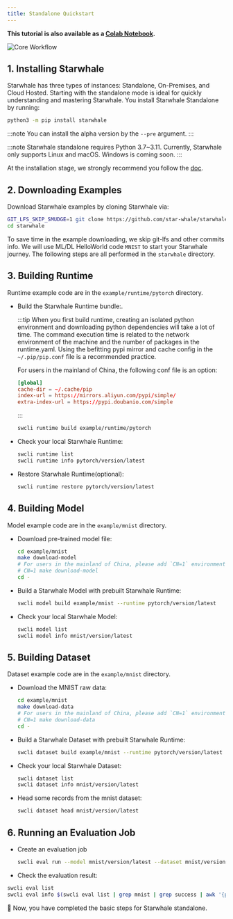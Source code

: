 ```yaml
---
title: Standalone Quickstart
---
```


**This tutorial is also available as a [Colab Notebook](https://colab.research.google.com/github/star-whale/starwhale/blob/main/example/notebooks/quickstart-standalone.ipynb).**

![Core Workflow](../img/standalone-core-workflow.gif)

## 1. Installing Starwhale

Starwhale has three types of instances: Standalone, On-Premises, and Cloud Hosted. Starting with the standalone mode is ideal for quickly understanding and mastering Starwhale.
You install Starwhale Standalone by running:

```bash
python3 -m pip install starwhale
```

:::note
You can install the alpha version by the `--pre` argument.
:::

:::note
Starwhale standalone requires Python 3.7~3.11. Currently, Starwhale only supports Linux and macOS. Windows is coming soon.
:::

At the installation stage, we strongly recommend you follow the [doc](../guides/install/standalone.md).

## 2. Downloading Examples

Download Starwhale examples by cloning Starwhale via:

```bash
GIT_LFS_SKIP_SMUDGE=1 git clone https://github.com/star-whale/starwhale.git --depth 1
cd starwhale
```

To save time in the example downloading, we skip git-lfs and other commits info. We will use ML/DL HelloWorld code `MNIST` to start your Starwhale journey. The following steps are all performed in the `starwhale` directory.

## 3. Building Runtime

Runtime example code are in the `example/runtime/pytorch` directory.

- Build the Starwhale Runtime bundle:.

  :::tip
  When you first build runtime, creating an isolated python environment and downloading python dependencies will take a lot of time. The command execution time is related to the network environment of the machine and the number of packages in the runtime.yaml. Using the befitting pypi mirror and cache config in the `~/.pip/pip.conf` file is a recommended practice.

  For users in the mainland of China, the following conf file is an option:

    ```conf
    [global]
    cache-dir = ~/.cache/pip
    index-url = https://mirrors.aliyun.com/pypi/simple/
    extra-index-url = https://pypi.doubanio.com/simple
    ```

  :::

  ```bash
  swcli runtime build example/runtime/pytorch
  ```

- Check your local Starwhale Runtime:

  ```bash
  swcli runtime list
  swcli runtime info pytorch/version/latest
  ```

- Restore Starwhale Runtime(optional):

  ```bash
  swcli runtime restore pytorch/version/latest
  ```

## 4. Building Model

Model example code are in the `example/mnist` directory.

- Download pre-trained model file:

  ```bash
  cd example/mnist
  make download-model
  # For users in the mainland of China, please add `CN=1` environment for make command:
  # CN=1 make download-model
  cd -
  ```

- Build a Starwhale Model with prebuilt Starwhale Runtime:

  ```bash
  swcli model build example/mnist --runtime pytorch/version/latest
  ```

- Check your local Starwhale Model:

  ```bash
  swcli model list
  swcli model info mnist/version/latest
  ```

## 5. Building Dataset

Dataset example code are in the `example/mnist` directory.

- Download the MNIST raw data:

  ```bash
  cd example/mnist
  make download-data
  # For users in the mainland of China, please add `CN=1` environment for make command:
  # CN=1 make download-data
  cd -
  ```

- Build a Starwhale Dataset with prebuilt Starwhale Runtime:

  ```bash
  swcli dataset build example/mnist --runtime pytorch/version/latest
  ```

- Check your local Starwhale Dataset:

  ```bash
  swcli dataset list
  swcli dataset info mnist/version/latest
  ```

- Head some records from the mnist dataset:

  ```bash
  swcli dataset head mnist/version/latest
  ```

## 6. Running an Evaluation Job

- Create an evaluation job

  ```bash
  swcli eval run --model mnist/version/latest --dataset mnist/version/latest --runtime pytorch/version/latest
  ```

- Check the evaluation result:

 ```bash
 swcli eval list
 swcli eval info $(swcli eval list | grep mnist | grep success | awk '{print $1}' | head -n 1)
 ```

  👏 Now, you have completed the basic steps for Starwhale standalone.
